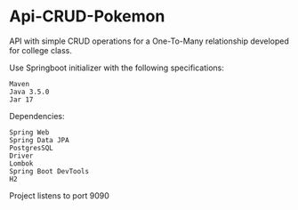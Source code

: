# Api-CRUD-Pokemon

API with simple CRUD operations for a One-To-Many relationship developed for college class.

Use Springboot initializer with the following specifications:

    Maven 
    Java 3.5.0 
    Jar 17

Dependencies:

    Spring Web 
    Spring Data JPA 
    PostgresSQL 
    Driver 
    Lombok 
    Spring Boot DevTools 
    H2
    
Project listens to port 9090
